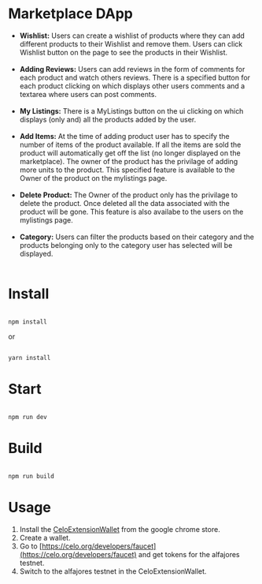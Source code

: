 # Marketplace DApp


<ul>
 
<li><b>Wishlist:</b> 
 Users can create a wishlist of products where they can add different products to their Wishlist and remove them. Users can click Wishlist button on the page to see the products in their Wishlist.
</li>
<br />
<li><b>Adding Reviews:</b>
Users can add reviews in the form of comments for each product and watch others reviews. There is a specified button for each product clicking on which displays other users comments and a textarea where users can post comments.
</li>
 <br />
<li><b>My Listings:</b>
There is a MyListings button on the ui clicking on which displays (only and) all the products added by the user.
</li>
<br />
<li><b>Add Items:</b>
 At the time of adding product user has to specify the number of items of the product available. If all the items are sold the product will automatically get off the list (no longer displayed on the marketplace). The owner of the product has the privilage of adding more units to the product. This specified feature is available to the Owner of the product on the mylistings page.
</li>
<br />
<li><b>Delete Product:</b>
 The Owner of the product only has the privilage to delete the product. Once deleted all the data associated with the product will be gone. This feature is also availabe to the users on the mylistings page.
</li>
<br />
<li><b>Category:</b>
Users can filter the products based on their category and the products belonging only to the category user has selected will be displayed.
</li>
 <br />
</ul>

# Install

```

npm install

```

or 

```

yarn install

```

# Start

```

npm run dev

```

# Build

```

npm run build

```
# Usage
1. Install the [CeloExtensionWallet](https://chrome.google.com/webstore/detail/celoextensionwallet/kkilomkmpmkbdnfelcpgckmpcaemjcdh?hl=en) from the google chrome store.
2. Create a wallet.
3. Go to [https://celo.org/developers/faucet](https://celo.org/developers/faucet) and get tokens for the alfajores testnet.
4. Switch to the alfajores testnet in the CeloExtensionWallet.
